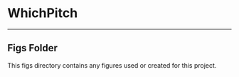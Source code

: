 # WhichPitch
***
## Figs Folder

This figs directory contains any figures used or created for this project. 